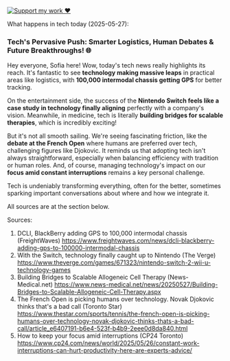 [![Support my work ❤️](https://img.shields.io/badge/Support%20my%20work%20❤️-orange?style=for-the-badge&logo=patreon&logoColor=white)](https://www.patreon.com/c/orobocigano)

What happens in tech today (2025-05-27):

### Tech's Pervasive Push: Smarter Logistics, Human Debates & Future Breakthroughs! 🌐

Hey everyone, Sofia here! Wow, today's tech news really highlights its reach. It's fantastic to see **technology making massive leaps** in practical areas like logistics, with **100,000 intermodal chassis getting GPS** for better tracking.

On the entertainment side, the success of the **Nintendo Switch feels like a case study in technology finally aligning** perfectly with a company's vision. Meanwhile, in medicine, tech is literally **building bridges for scalable therapies**, which is incredibly exciting!

But it's not all smooth sailing. We're seeing fascinating friction, like the **debate at the French Open** where humans are preferred over tech, challenging figures like Djokovic. It reminds us that adopting tech isn't always straightforward, especially when balancing efficiency with tradition or human roles. And, of course, managing technology's impact on our **focus amid constant interruptions** remains a key personal challenge.

Tech is undeniably transforming everything, often for the better, sometimes sparking important conversations about where and how we integrate it.

All sources are at the section below.

Sources:
1. DCLI, BlackBerry adding GPS to 100,000 intermodal chassis (FreightWaves)
   https://www.freightwaves.com/news/dcli-blackberry-adding-gps-to-100000-intermodal-chassis
2. With the Switch, technology finally caught up to Nintendo (The Verge)
   https://www.theverge.com/games/671323/nintendo-switch-2-wii-u-technology-games
3. Building Bridges to Scalable Allogeneic Cell Therapy (News-Medical.net)
   https://www.news-medical.net/news/20250527/Building-Bridges-to-Scalable-Allogeneic-Cell-Therapy.aspx
4. The French Open is picking humans over technology. Novak Djokovic thinks that's a bad call (Toronto Star)
   https://www.thestar.com/sports/tennis/the-french-open-is-picking-humans-over-technology-novak-djokovic-thinks-thats-a-bad-call/article_e6407191-b6e4-523f-b4b9-2eee0d8da840.html
5. How to keep your focus amid interruptions (CP24 Toronto)
   https://www.cp24.com/news/world/2025/05/26/constant-work-interruptions-can-hurt-productivity-here-are-experts-advice/